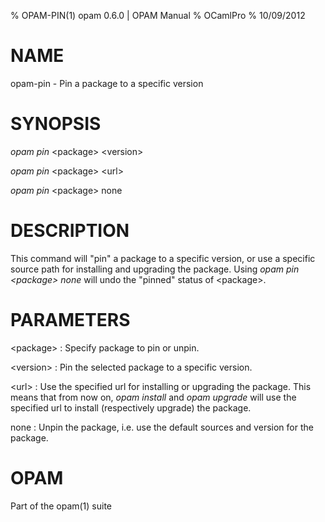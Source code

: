 % OPAM-PIN(1) opam 0.6.0 | OPAM Manual
% OCamlPro
% 10/09/2012

# NAME

opam-pin - Pin a package to a specific version

# SYNOPSIS

*opam pin* \<package\> \<version\>

*opam pin* \<package\> \<url\>

*opam pin* \<package\> none

# DESCRIPTION

This command will "pin" a package to a specific version, or use a
specific source path for installing and upgrading the package. Using
*opam pin \<package\> none* will undo the "pinned" status of
\<package\>.

# PARAMETERS

\<package\>
:   Specify package to pin or unpin.

\<version\>
:   Pin the selected package to a specific version.

\<url\>
:   Use the specified url for installing or upgrading the package. This
    means that from now on, *opam install* and *opam upgrade* will use the
    specified url to install (respectively upgrade) the package.

none
:   Unpin the package, i.e. use the default sources and version for the
    package.

# OPAM

Part of the opam(1) suite
